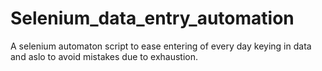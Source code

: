# Selenium_data_entry_automation
A selenium automaton script to ease entering of every day keying in data and aslo to avoid mistakes due to exhaustion.
